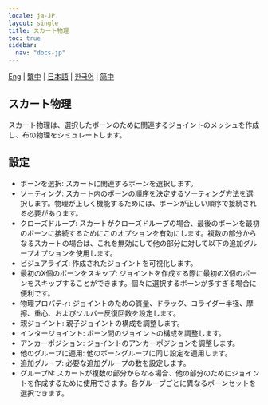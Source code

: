 ```yaml
---
locale: ja-JP
layout: single
title: スカート物理
toc: true
sidebar:
  nav: "docs-jp"
---
```

[Eng](/dancexr/features/xps_skirt) | [繁中](/tw/dancexr/features/xps_skirt) | [日本語](/jp/dancexr/features/xps_skirt) | [한국어](/kr/dancexr/features/xps_skirt) | [简中](/zh/dancexr/features/xps_skirt)

## スカート物理

スカート物理は、選択したボーンのために関連するジョイントのメッシュを作成し、布の物理をシミュレートします。

## 設定

* ボーンを選択: スカートに関連するボーンを選択します。
* ソーティング: スカート内のボーンの順序を決定するソーティング方法を選択します。物理が正しく機能するためには、ボーンが正しい順序で接続される必要があります。
* クローズドループ: スカートがクローズドループの場合、最後のボーンを最初のボーンに接続するためにこのオプションを有効にします。複数の部分からなるスカートの場合は、これを無効にして他の部分に対して以下の追加グループオプションを使用します。
* ビジュアライズ: 作成されたジョイントを可視化します。
* 最初のX個のボーンをスキップ: ジョイントを作成する際に最初のX個のボーンをスキップすることができます。個々に選択するボーンが多すぎる場合に便利です。
* 物理プロパティ: ジョイントのための質量、ドラッグ、コライダー半径、摩擦、重心、およびソルバー反復回数を設定します。
* 親ジョイント: 親子ジョイントの構成を調整します。
* インタージョイント: ボーン間のジョイントの構成を調整します。
* アンカーポジション: ジョイントのアンカーポジションを調整します。
* 他のグループに適用: 他のボーングループに同じ設定を適用します。
* 追加グループ: 必要な追加グループの数を設定します。
* グループN: スカートが複数の部分からなる場合、他の部分のためにジョイントを作成するために使用できます。各グループごとに異なるボーンセットを選択できます。